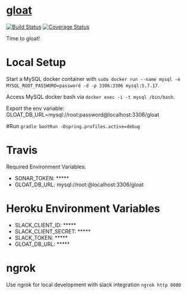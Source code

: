 # [gloat](https://vandiedakaf.github.io/)

[![Build Status](https://travis-ci.org/vandiedakaf/gloat.svg?branch=master)](https://travis-ci.org/vandiedakaf/gloat) [![Coverage Status](https://coveralls.io/repos/github/vandiedakaf/gloat/badge.svg)](https://coveralls.io/github/vandiedakaf/gloat)

Time to gloat!

# Local Setup
Start a MySQL docker container with `sudo docker run --name mysql -e MYSQL_ROOT_PASSWORD=password -d -p 3306:3306 mysql:5.7.17`.

Access MySQL docker bash via `docker exec -i -t mysql /bin/bash`.

Export the env variable: GLOAT_DB_URL=mysql://root:password@localhost:3306/gloat

#Run
`gradle bootRun -Dspring.profiles.active=debug`

# Travis
Required Environment Variables:
* SONAR_TOKEN: *****
* GLOAT_DB_URL: mysql://root:@localhost:3306/gloat

# Heroku Environment Variables
* SLACK_CLIENT_ID: *****
* SLACK_CLIENT_SECRET: *****
* SLACK_TOKEN: *****
* GLOAT_DB_URL: *****

# ngrok
Use ngrok for local development with slack integration
`ngrok http 8080`